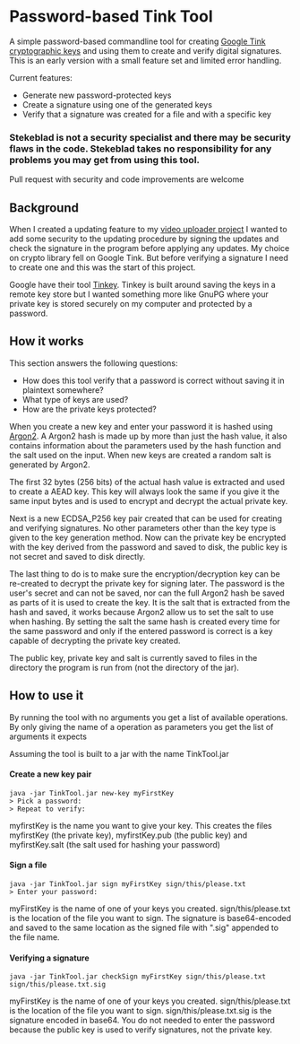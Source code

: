 # Password-based Tink Tool

A simple password-based commandline tool for creating
[Google Tink cryptographic keys](https://github.com/google/tink) and
using them to create and verify digital signatures. This is an early
version with a small feature set and limited error handling.

Current features:
- Generate new password-protected keys
- Create a signature using one of the generated keys
- Verify that a signature was created for a file and with a specific key


### Stekeblad is not a security specialist and there may be security flaws in the code. Stekeblad takes no responsibility for any problems you may get from using this tool.

Pull request with security and code improvements are welcome

## Background

When I created a updating feature to my
[video uploader project](https://github.com/Stekeblad/Stekeblads-Video-Uploader)
I wanted to add some security to the updating procedure by signing the
updates and check the signature in the program before applying any
updates. My choice on crypto library fell on Google Tink. But before
verifying a signature I need to create one and this was the start of
this project.

Google have their tool
[Tinkey](https://github.com/google/tink/blob/master/docs/TINKEY.md).
Tinkey is built around saving the keys in a remote key store but I
wanted something more like GnuPG where your private key is stored
securely on my computer and protected by a password.

## How it works

This section answers the following questions:
- How does this tool verify that a password is correct without saving it
  in plaintext somewhere?
- What type of keys are used?
- How are the private keys protected?

When you create a new key and enter your password it is hashed using
[Argon2](https://en.wikipedia.org/wiki/Argon2). A Argon2 hash is made up
by more than just the hash value, it also contains information about the
parameters used by the hash function and the salt used on the input.
When new keys are created a random salt is generated by Argon2.

The first 32 bytes (256 bits) of the actual hash value is extracted and
used to create a AEAD key. This key will always look the same if you
give it the same input bytes and is used to encrypt and decrypt the
actual private key.

Next is a new ECDSA_P256 key pair created that can be used for creating
and verifying signatures. No other parameters other than the key type is
given to the key generation method. Now can the private key be encrypted
with the key derived from the password and saved to disk, the public key
is not secret and saved to disk directly.

The last thing to do is to make sure the encryption/decryption key can
be re-created to decrypt the private key for signing later. The password
is the user's secret and can not be saved, nor can the full Argon2 hash
be saved as parts of it is used to create the key. It is the salt that
is extracted from the hash and saved, it works because Argon2 allow us
to set the salt to use when hashing. By setting the salt the same hash
is created every time for the same password and only if the entered
password is correct is a key capable of decrypting the private key
created.

The public key, private key and salt is currently saved to files in the
directory the program is run from (not the directory of the jar).

## How to use it

By running the tool with no arguments you get a list of available
operations. By only giving the name of a operation as parameters you get
the list of arguments it expects

Assuming the tool is built to a jar with the name TinkTool.jar

#### Create a new key pair
```
java -jar TinkTool.jar new-key myFirstKey
> Pick a password:
> Repeat to verify:
```
myfirstKey is the name you want to give your key. This creates the files
myfirstKey (the private key), myfirstKey.pub (the public key) and
myfirstKey.salt (the salt used for hashing your password)

#### Sign a file
```
java -jar TinkTool.jar sign myFirstKey sign/this/please.txt
> Enter your password:
```
myFirstKey is the name of one of your keys you created.
sign/this/please.txt is the location of the file you want to sign. The
signature is base64-encoded and saved to the same location as the signed
file with ".sig" appended to the file name.

#### Verifying a signature
```
java -jar TinkTool.jar checkSign myFirstKey sign/this/please.txt sign/this/please.txt.sig
```
myFirstKey is the name of one of your keys you created.
sign/this/please.txt is the location of the file you want to sign.
sign/this/please.txt.sig is the signature encoded in base64. You do not
needed to enter the password because the public key is used to verify
signatures, not the private key.
